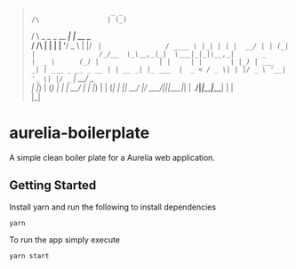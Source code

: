     
>                         _ _                      
>     /\                 | (_)                     
>    /  \  _   _ _ __ ___| |_  __ _                
>   / /\ \| | | | '__/ _ \ | |/ _` |               
>  / ____ \ |_| | | |  __/ | | (_| |               
> /_/__  \_\__,_|_|  \___|_|_|\__,_|       _       
> |  _ \      (_) |               | |     | |      
> | |_) | ___  _| | ___ _ __ _ __ | | __ _| |_ ___ 
> |  _ < / _ \| | |/ _ \ '__| '_ \| |/ _` | __/ _ \
> | |_) | (_) | | |  __/ |  | |_) | | (_| | ||  __/
> |____/ \___/|_|_|\___|_|  | .__/|_|\__,_|\__\___|
>                           | |                    
>                           |_|                    
> 


# aurelia-boilerplate
A simple clean boiler plate for a Aurelia web application.

## Getting Started

Install yarn and run the following to install dependencies

    yarn

To run the app simply execute

    yarn start
